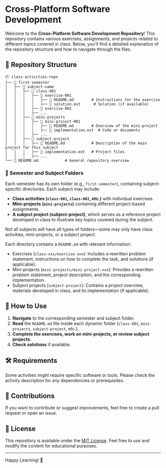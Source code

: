 # Cross-Platform Software Development

Welcome to the **Cross-Platform Software Development Repository**! This repository contains various exercises, assignments, and projects related to different topics covered in class. Below, you'll find a detailed explanation of the repository structure and how to navigate through the files.

## 📂 Repository Structure

```
📦 class-activities-repo
├── 📁 first-semester
│   ├── 📁 subject-name
│   │   ├── 📁 class-001
│   │   │   ├── 📁 exercise-001
│   │   │   │   ├── 📄 README.md        # Instructions for the exercise
│   │   │   │   ├── 📄 solution.ext      # Solution (if available)
│   │   │   ├── 📁 exercise-002
│   │   │   ├── ...
│   │   ├── 📁 mini-projects
│   │   │   ├── 📁 mini-project-001
│   │   │   │   ├── 📄 README.md        # Overview of the mini-project
│   │   │   │   ├── 📄 implementation.ext  # Code or documents
│   │   │   ├── ...
│   │   ├── 📁 subject-project
│   │   │   ├── 📄 README.md            # Description of the main project for this subject
│   │   │   ├── 📄 implementation.ext   # Project files
│   │   │   ├── ...
└── 📄 README.md            # General repository overview
```

### 📁 Semester and Subject Folders
Each semester has its own folder (e.g., `first-semester`), containing subject-specific directories. Each subject may include:
-   **Class activities (`class-001`, `class-002`, etc.)** with individual exercises.
-   **Mini-projects (`mini-projects`)** containing different project-based assignments.
-   **A subject project (subject-project)**, which serves as a reference project developed in class to illustrate key topics covered during the subject.

Not all subjects will have all types of folders—some may only have class activities, mini-projects, or a subject project.

Each directory contains a `README.md` with relevant information:
-   Exercises (`class-xxx/exercise-xxx`): Includes a rewritten problem statement, instructions on how to complete the task, and solutions (if applicable).
-   Mini-projects (`mini-projects/mini-project-xxx`): Provides a rewritten problem statement, project description, and the corresponding implementation.
-   Subject projects (`subject-project`): Contains a project overview, materials developed in class, and its implementation (if applicable).

## 🚀 How to Use
1. **Navigate** to the corresponding semester and subject folder.
2. **Read** the `README.md` file inside each dynamic folder (`class-001`, `mini-projects`, `subject-project`, etc.).
3. **Complete the exercises, work on mini-projects, or review subject projects.**
4. **Check solutions** if available.

## 🛠 Requirements
Some activities might require specific software or tools. Please check the activity description for any dependencies or prerequisites.

## 📢 Contributions
If you want to contribute or suggest improvements, feel free to create a pull request or open an issue.

## 📜 License
This repository is available under the [MIT License](LICENSE). Feel free to use and modify the content for educational purposes.

---

Happy Learning! 🚀
